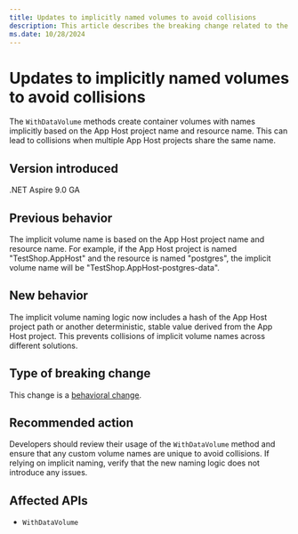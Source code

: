 ```yaml
---
title: Updates to implicitly named volumes to avoid collisions
description: This article describes the breaking change related to the implicit naming of volumes created by the WithDataVolume() method in .NET Aspire.
ms.date: 10/28/2024
---
```


# Updates to implicitly named volumes to avoid collisions

The `WithDataVolume` methods create container volumes with names implicitly based on the App Host project name and resource name. This can lead to collisions when multiple App Host projects share the same name.

## Version introduced

.NET Aspire 9.0 GA

## Previous behavior

The implicit volume name is based on the App Host project name and resource name. For example, if the App Host project is named "TestShop.AppHost" and the resource is named "postgres", the implicit volume name will be "TestShop.AppHost-postgres-data".

## New behavior

The implicit volume naming logic now includes a hash of the App Host project path or another deterministic, stable value derived from the App Host project. This prevents collisions of implicit volume names across different solutions.

## Type of breaking change

This change is a [behavioral change](../categories.md#behavioral-change).

## Recommended action

Developers should review their usage of the `WithDataVolume` method and ensure that any custom volume names are unique to avoid collisions. If relying on implicit naming, verify that the new naming logic does not introduce any issues.

## Affected APIs

- `WithDataVolume`
